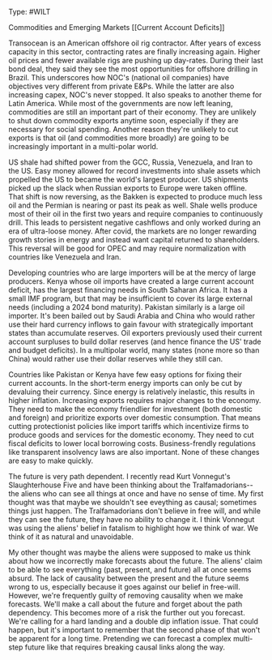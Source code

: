 Type: #WILT 

Commodities and Emerging Markets
[[Current Account Deficits]]

Transocean is an American offshore oil rig contractor. After years of excess capacity in this sector, contracting rates are finally increasing again. Higher oil prices and fewer available rigs are pushing up day-rates. During their last bond deal, they said they see the most opportunities for offshore drilling in Brazil. This underscores how NOC's (national oil companies) have objectives very different from private E&Ps. While the latter are also increasing capex, NOC's never stopped. It also speaks to another theme for Latin America. While most of the governments are now left leaning, commodities are still an important part of their economy. They are unlikely to shut down commodity exports anytime soon, especially if they are necessary for social spending. Another reason they're unlikely to cut exports is that oil (and commodities more broadly) are going to be increasingly important in a multi-polar world.

US shale had shifted power from the GCC, Russia, Venezuela, and Iran to the US. Easy money allowed for record investments into shale assets which propelled the US to became the world's largest producer. US shipments picked up the slack when Russian exports to Europe were taken offline. That shift is now reversing, as the Bakken is expected to produce much less oil and the Permian is nearing or past its peak as well. Shale wells produce most of their oil in the first two years and require companies to continuously drill. This leads to persistent negative cashflows and only worked during an era of ultra-loose money. After covid, the markets are no longer rewarding growth stories in energy and instead want capital returned to shareholders. This  reversal will be good for OPEC and may require normalization with countries like Venezuela and Iran. 

Developing countries who are large importers will be at the mercy of large producers. Kenya whose oil imports have created a large current account deficit, has the largest financing needs in South Saharan Africa. It has a small IMF program, but that may be insufficient to cover its large external needs (including a 2024 bond maturity). Pakistan similarly is a large oil importer. It's been bailed out by Saudi Arabia and China who would rather use their hard currency inflows to gain favour with strategically important states than accumulate reserves. Oil exporters previously used their current account surpluses to build dollar reserves (and hence finance the US' trade and budget deficits). In a multipolar world, many states (none more so than China) would rather use their dollar reserves while they still can. 

Countries like Pakistan or Kenya have few easy options for fixing their current accounts. In the short-term energy imports can only be cut by devaluing their currency. Since energy is relatively inelastic, this results in higher inflation. Increasing exports requires major changes to the economy. They need to make the economy friendlier for investment (both domestic and foreign) and prioritize exports over domestic consumption. That means cutting protectionist policies like import tariffs which incentivize firms to produce goods and services for the domestic economy. They need to cut fiscal deficits to lower local borrowing costs. Business-frendly regulations like transparent insolvency laws are also important. None of these changes are easy to make quickly. 

The future is very path dependent. I recently read Kurt Vonnegut's Slaughterhouse Five and have been  thinking about the Tralfamadorians-- the aliens who can see all things at once and have no sense of time. My first thought was that maybe we shouldn't see eveything as causal; sometimes things just happen. The Tralfamadorians don't believe in free will, and while they can see the future, they have no ability to change it. I think Vonnegut was using the aliens' belief in fatalism to highlight how we think of war. We think of it as natural and unavoidable. 

My other thought was maybe the aliens were supposed to make us think about how we incorrectly make forecasts about the future. The aliens' claim to be able to see everything (past, present, and future) all at once seems absurd. The lack of causality between the present and the future seems wrong to us, especially because it goes against our belief in free-will. However, we're frequently guilty of removing causality when we make forecasts. We'll make a call about the future and forget about the path dependency.  This becomes more of a risk the further out you forecast. We're calling for a hard landing and a double dip inflation issue. That could happen, but it's important to remember that the second phase of that won't be apparent for a long time. Pretending we can forecast a complex multi-step future like that requires breaking causal links along the way.





